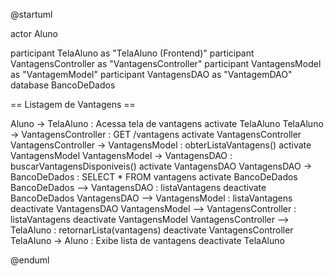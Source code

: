 @startuml

actor Aluno

participant TelaAluno as "TelaAluno (Frontend)"
participant VantagensController as "VantagensController"
participant VantagensModel as "VantagemModel"
participant VantagensDAO as "VantagemDAO"
database BancoDeDados

== Listagem de Vantagens ==

Aluno -> TelaAluno : Acessa tela de vantagens
activate TelaAluno
TelaAluno -> VantagensController : GET /vantagens
activate VantagensController
VantagensController -> VantagensModel : obterListaVantagens()
activate VantagensModel
VantagensModel -> VantagensDAO : buscarVantagensDisponiveis()
activate VantagensDAO
VantagensDAO -> BancoDeDados : SELECT * FROM vantagens
activate BancoDeDados
BancoDeDados --> VantagensDAO : listaVantagens
deactivate BancoDeDados
VantagensDAO --> VantagensModel : listaVantagens
deactivate VantagensDAO
VantagensModel --> VantagensController : listaVantagens
deactivate VantagensModel
VantagensController --> TelaAluno : retornarLista(vantagens)
deactivate VantagensController
TelaAluno -> Aluno : Exibe lista de vantagens
deactivate TelaAluno

@enduml
